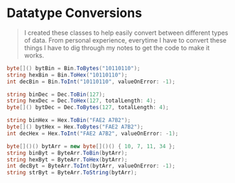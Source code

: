 # Datatype Conversions
> I created these classes to help easily convert between different types of data. From personal experience, everytime I have to convert these things I have to dig through my notes to get the code to make it works. 

```cs
byte[]() bytBin = Bin.ToBytes("10110110");
string hexBin = Bin.ToHex("10110110");
int decBin = Bin.ToInt("10110110", valueOnError: -1);

string binDec = Dec.ToBin(127);
string hexDec = Dec.ToHex(127, totalLength: 4);
byte[]() bytDec = Dec.ToBytes(127, totalLength: 4);

string binHex = Hex.ToBin("FAE2 A7B2");
byte[]() bytHex = Hex.ToBytes("FAE2 A7B2");
int decHex = Hex.ToInt("FAE2 A7B2", valueOnError: -1);

byte[]()() bytArr = new byte[]()() { 10, 7, 11, 34 };
string binByt = ByteArr.ToBin(bytArr);
string hexByt = ByteArr.ToHex(bytArr);
int decByt = ByteArr.ToInt(bytArr, valueOnError: -1);
string strByt = ByteArr.ToString(bytArr);
```